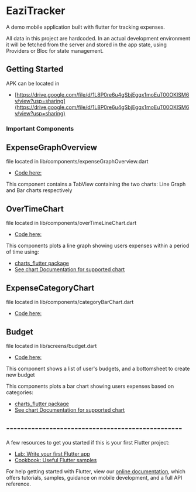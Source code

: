 # EaziTracker

A demo mobile application built with flutter for tracking expenses.

All data in this project are hardcoded. In an actual development environment it will be fetched from the server and stored in the app state, using Providers or Bloc for state management.

## Getting Started

APK can be located in

- [https://drive.google.com/file/d/1L8P0re6u4gSbjEgqx1moEuT00OKISM6v/view?usp=sharing](https://drive.google.com/file/d/1L8P0re6u4gSbjEgqx1moEuT00OKISM6v/view?usp=sharing)

### Important Components

## ExpenseGraphOverview

file located in lib/components/expenseGraphOverview.dart

- [Code here:](https://github.com/chynerdu/eaziTracker/blob/main/lib/components/expenseGraphOverview.dart)

This component contains a TabView containing the two charts: Line Graph and Bar charts respectively

## OverTimeChart

file located in lib/components/overTimeLineChart.dart

- [Code here:](https://github.com/chynerdu/eaziTracker/blob/main/lib/components/overTimeLineChart.dart)

This components plots a line graph showing users expenses within a period of time using:

- [charts_flutter package](https://pub.dev/packages/charts_flutter)
- [See chart Documentation for supported chart](https://google.github.io/charts/flutter/gallery.html)

## ExpenseCategoryChart

file located in lib/components/categoryBarChart.dart

- [Code here:](https://github.com/chynerdu/eaziTracker/blob/main/lib/components/categoryBarChart.dart)

## Budget

file located in lib/screens/budget.dart

- [Code here:](https://github.com/chynerdu/eaziTracker/blob/main/lib/screens/budget.dart)

This component shows a list of user's budgets, and a bottomsheet to create new budget

This components plots a bar chart showing users expenses based on categories:

- [charts_flutter package](https://pub.dev/packages/charts_flutter)
- [See chart Documentation for supported chart](https://google.github.io/charts/flutter/gallery.html)

## -------------------------------------------------

A few resources to get you started if this is your first Flutter project:

- [Lab: Write your first Flutter app](https://flutter.dev/docs/get-started/codelab)
- [Cookbook: Useful Flutter samples](https://flutter.dev/docs/cookbook)

For help getting started with Flutter, view our
[online documentation](https://flutter.dev/docs), which offers tutorials,
samples, guidance on mobile development, and a full API reference.
